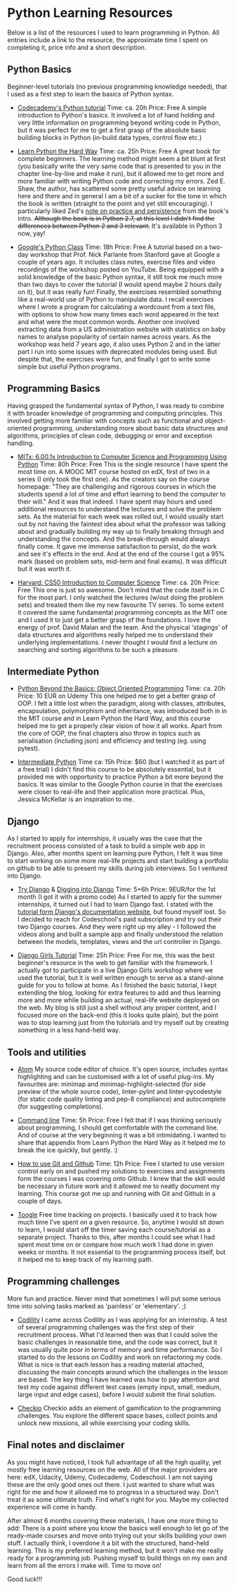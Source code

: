 # Python Learning Resources
Below is a list of the resources I used to learn programming in Python. All entries include a link to the resource, the approximate time I spent on completing it, price info and a short description.

## Python Basics
Beginner-level tutorials (no previous programming knowledge needed), that I used as a first step to learn the basics of Python syntax.
  - [Codecademy's Python tutorial](https://www.codecademy.com/learn/learn-python) Time: ca. 20h Price: Free
  A simple introduction to Python's basics. It involved a lot of hand holding and very little information on programming beyond writing code in Python, but it was perfect for me to get a first grasp of the absolute basic building blocks in Python (in-build data types, control flow etc.)

  - [Learn Python the Hard Way](https://learnpythonthehardway.org/python3/) Time: ca. 25h Price: Free
  A great book for complete beginners. The learning method might seem a bit blunt at first (you basically write the very same code that is presented to you in the chapter line-by-line and make it run), but it allowed me to get more and more familiar with writing Python code and  correcting my errors. Zed E. Shaw, the author, has scattered some pretty useful advice on learning here and there and in general I am a bit of a sucker for the tone in which the book is written (straight to the point and yet still encouraging). I particularly liked Zed's [note on practice and persistence](https://learnpythonthehardway.org/book/intro.html) from the book's intro. ~~Although the book is in Python 2.7, at this level I didn't find the differences between Python 2 and 3 relevant.~~ It's available in Python 3 now, yay!

  - [Google's Python Class](https://developers.google.com/edu/python/) Time: 18h Price: Free
  A tutorial based on a two-day workshop that Prof. Nick Parlante from Stanford gave at Google a couple of years ago. It includes class notes, exercise files and video recordings of the workshop posted on YouTube. Being equipped with a solid knowledge of the basic Python syntax, it still took me much more than two days to cover the tutorial (I would spend maybe 2 hours daily on it), but it was really fun! Finally, the exercises resembled something like a real-world use of Python to manipulate data. I recall exercises where I wrote a program for calculating a wordcount from a text file, with options to show how many times each word appeared in the text and what were the most common words. Another one involved extracting data from a US administration website with statistics on baby names to analyse popularity of certain names across years. As the workshop was held 7 years ago, it also uses Python 2 and in the latter part I run into some issues with deprecated modules being used. But despite that, the exercises were fun, and finally I got to write some simple but useful Python programs.

## Programming Basics
Having grasped the fundamental syntax of Python, I was ready to combine it with broader knowledge of programming and computing principles. This involved getting more familiar with concepts such as functional and object-oriented programming, understanding more about basic data structures and algorithms, principles of clean code, debugging or error and exception handling.
  - [MITx: 6.00.1x Introduction to Computer Science and Programming Using Python](https://www.edx.org/course/introduction-computer-science-mitx-6-00-1x-10) Time: 80h Price: Free
  This is the single resource I have spent the most time on. A MOOC MIT course hosted on edX, first of two in a series (I only took the first one). As the creators say on the course homepage: "They are challenging and rigorous courses in which the students spend a lot of time and effort learning to bend the computer to their will." And it was that indeed. I have spent may hours and used additional resources to understand the lectures and solve the problem sets. As the material for each week was rolled out, I would usually start out by not having the faintest idea about what the professor was talking about and gradually building my way up to finally breaking through and understanding the concepts. And the break-through would always finally come. It gave me immense satisfaction to persist, do the work and see it's effects in the end. And at the end of the course I got a 95% mark (based on problem sets, mid-term and final exams). It was difficult but it was worth it.

  - [Harvard: CS50 Introduction to Computer Science](https://www.edx.org/course/introduction-computer-science-harvardx-cs50x) Time: ca. 20h Price: Free
  This one is just so awesome. Don't mind that the code itself is in C for the most part. I only watched the lectures (w/out doing the problem sets) and treated them like my new favourite TV series. To some extent it covered the same fundamental programming concepts as the MIT one and I used it to just get a better grasp of the foundations. I love the energy of prof. David Malan and the team. And the physical 'stagings' of data structures and algorithms really helped me to understand their underlying implementations. I never thought I would find a lecture on searching and sorting algorithms to be such a pleasure.

## Intermediate Python
  - [Python Beyond the Basics: Object Oriented Programming](https://www.udemy.com/python-beyond-the-basics-object-oriented-programming/) Time: ca. 20h Price: 10 EUR on Udemy
  This one helped me to get a better grasp of OOP. I felt a little lost when the paradigm, along with classes, attributes, encapsulation, polymorphism and inheritance, was introduced both in in the MIT course and in Learn Python the Hard Way, and this course helped me to get a properly clear vision of how it all works. Apart from the core of OOP, the final chapters also throw in topics such as serialisation (including json) and efficiency and testing (eg. using pytest).

  - [Intermediate Python](http://shop.oreilly.com/product/0636920049852.do) Time ca: 15h Price: $60 (but I watched it as part of a free trial)
  I didn't find this course to be absolutely essential, but it provided me with opportunity to practice Python a bit more beyond the basics. It was similar to the Google Python course in that the exercises were closer to real-life and their application more practical. Plus, Jessica McKellar is an inspiration to me.

## Django
 As I started to apply for internships, it usually was the case that the recruitment process consisted of a task to build a simple web app in Django. Also, after months spent on learning pure Python, I felt it was time to start working on some more real-life projects and start building a portfolio on github to be able to present my skills during job interviews. So I ventured into Django.
  - [Try Django](https://www.codeschool.com/courses/try-django) & [Digging into Django](https://www.codeschool.com/courses/digging-into-django) Time: 5+6h Price: 9EUR/for the 1st month (I got it with a promo code)
  As I started to apply for the summer internships, it turned out I had to learn Django fast. I stated with the [tutorial form Django's documentation website](https://docs.djangoproject.com/en/1.11/intro/tutorial01/), but found myself lost. So I decided to reach for Codeschool's paid subscription and try out their two Django courses. And they were right up my alley - I followed the videos along and built a sample app and finally understood the relation between the models, templates, views and the url controller in Django.

  - [Django Girls Tutorial](https://tutorial.djangogirls.org/en/) Time: 25h Price: Free
  For me, this was the best beginner's resource in the web to get familiar with the framework. I actually got to participate in a live Django Girls workshop where we used the tutorial, but it is well written enough to serve as a stand-alone guide for you to follow at home. As I finished the basic tutorial, I kept extending the blog, looking for extra features to add and thus learning more and more while building an actual, real-life website deployed on the web. My blog is still just a shell without any proper content, and I focused more on the back-end (this it looks quite plain), but the point was to stop learning just from the tutorials and try myself out by creating something in a less hand-held way.

## Tools and utilities
  - [Atom](https://atom.io/) My source code editor of choice. It's open source, includes syntax highlighting and can be customised with a lot of useful plug-ins. My favourites are: minimap and minimap-highlight-selected (for side preview of the whole source code), linter-pylint and linter-pycodestyle (for static code quality linting and pep-8 compliance) and autocomplete (for suggesting completions).

  - [Command line](https://learnpythonthehardway.org/book/appendixa.html) Time: 5h Price: Free I felt that if I was thinking seriously about programming, I should get comfortable with the command line. And of course at the very beginning it was a bit intimidating. I wanted to share that appendix from Learn Python the Hard Way as it helped me to break the ice quickly, but gently. :)

  - [How to use Git and Github](https://www.udacity.com/course/how-to-use-git-and-github--ud775) Time: 12h Price: Free
  I started to use version control early on and pushed my solutions to exercises and assignments form the courses I was covering onto Github. I knew that the skill would be necessary in future work and it allowed me to neatly document my learning. This course got me up and running with Git and Github in a couple of days.

  - [Toogle](https://www.toggl.com) Free time tracking on projects. I basically used it to track how much time I've spent on a given resource. So, anytime I would sit down to learn, I would start off the timer saving each course/tutorial as a separate project. Thanks to this, after months I could see what I had spent most time on or compare how much work I had done in given weeks or months. It not essential to the programming process itself, but it helped me to keep track of my learning path.

## Programming challenges
More fun and practice. Never mind that sometimes I will put some serious time into solving tasks marked as 'painless' or 'elementary'. ;)
  - [Codility](https://codility.com/programmers/lessons) I came across Codility as I was applying for an internship. A test of several programming challenges was the first step of their recruitment process. What I'd learned then was that I could solve the basic challenges in reasonable time, and the code was correct, but it was usually quite poor in terms of memory and time performance. So I started to do the lessons on Codility and work on refactoring my code. What is nice is that each lesson has a reading material attached, discussing the main concepts around which the challenges in the lesson are based. The key thing I have learned was how to pay attention and test my code against different test cases (empty input, small, medium, large input and edge cases), before I would submit the final solution.

  - [Checkio](https://checkio.org/) Checkio adds an element of gamification to the programming challenges. You explore the different space bases, collect points and unlock new missions, all while exercising your coding skills.

## Final notes and disclaimer

As you might have noticed, I took full advantage of all the high quality, yet mostly free learning resources on the web. All of the major providers are here: edX, Udacity, Udemy, Codecademy, Codeschool. I am not saying these are the only good ones out there. I just wanted to share what was right for me and how it allowed me to progress in a structured way. Don't treat it as some ultimate truth. Find what's right for you. Maybe my collected experience will come in handy.

After almost 6 months covering these materials, I have one more thing to add: There is a point where you know the basics well enough to let go of the ready-made courses and move onto trying out your skills building your own stuff. I actually think, I overdone it a bit with the structured, hand-held learning. This is my preferred learning method, but it won't make me really ready for a programming job. Pushing myself to build things on my own and learn from all the errors I make will. Time to move on!

Good luck!!!
